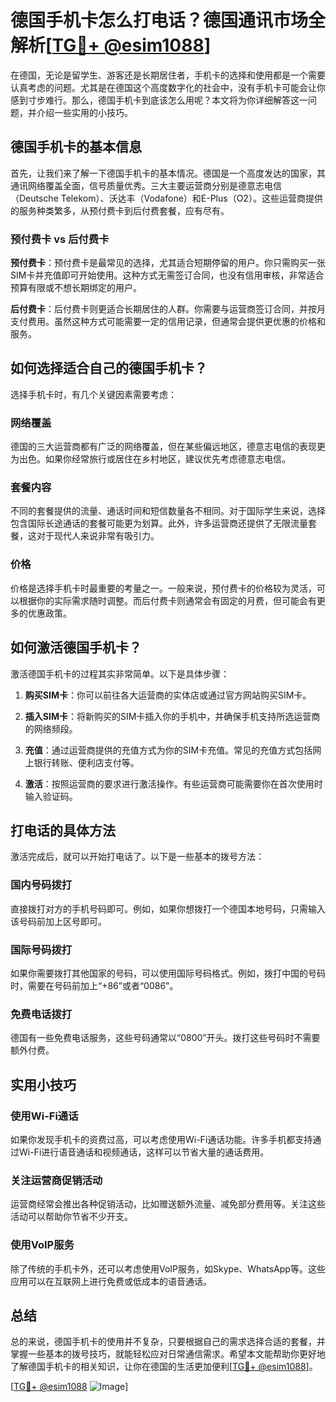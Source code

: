 # 德国手机卡怎么打电话？德国通讯市场全解析[[TG💪+ @esim1088](https://t.me/s/esim1088)]

在德国，无论是留学生、游客还是长期居住者，手机卡的选择和使用都是一个需要认真考虑的问题。尤其是在德国这个高度数字化的社会中，没有手机卡可能会让你感到寸步难行。那么，德国手机卡到底该怎么用呢？本文将为你详细解答这一问题，并介绍一些实用的小技巧。

## 德国手机卡的基本信息

首先，让我们来了解一下德国手机卡的基本情况。德国是一个高度发达的国家，其通讯网络覆盖全面，信号质量优秀。三大主要运营商分别是德意志电信（Deutsche Telekom）、沃达丰（Vodafone）和E-Plus（O2）。这些运营商提供的服务种类繁多，从预付费卡到后付费套餐，应有尽有。

### 预付费卡 vs 后付费卡

**预付费卡**：预付费卡是最常见的选择，尤其适合短期停留的用户。你只需购买一张SIM卡并充值即可开始使用。这种方式无需签订合同，也没有信用审核，非常适合预算有限或不想长期绑定的用户。

**后付费卡**：后付费卡则更适合长期居住的人群。你需要与运营商签订合同，并按月支付费用。虽然这种方式可能需要一定的信用记录，但通常会提供更优惠的价格和服务。

## 如何选择适合自己的德国手机卡？

选择手机卡时，有几个关键因素需要考虑：

### 网络覆盖

德国的三大运营商都有广泛的网络覆盖，但在某些偏远地区，德意志电信的表现更为出色。如果你经常旅行或居住在乡村地区，建议优先考虑德意志电信。

### 套餐内容

不同的套餐提供的流量、通话时间和短信数量各不相同。对于国际学生来说，选择包含国际长途通话的套餐可能更为划算。此外，许多运营商还提供了无限流量套餐，这对于现代人来说非常有吸引力。

### 价格

价格是选择手机卡时最重要的考量之一。一般来说，预付费卡的价格较为灵活，可以根据你的实际需求随时调整。而后付费卡则通常会有固定的月费，但可能会有更多的优惠政策。

## 如何激活德国手机卡？

激活德国手机卡的过程其实非常简单。以下是具体步骤：

1. **购买SIM卡**：你可以前往各大运营商的实体店或通过官方网站购买SIM卡。
   
2. **插入SIM卡**：将新购买的SIM卡插入你的手机中，并确保手机支持所选运营商的网络频段。

3. **充值**：通过运营商提供的充值方式为你的SIM卡充值。常见的充值方式包括网上银行转账、便利店支付等。

4. **激活**：按照运营商的要求进行激活操作。有些运营商可能需要你在首次使用时输入验证码。

## 打电话的具体方法

激活完成后，就可以开始打电话了。以下是一些基本的拨号方法：

### 国内号码拨打

直接拨打对方的手机号码即可。例如，如果你想拨打一个德国本地号码，只需输入该号码前加上区号即可。

### 国际号码拨打

如果你需要拨打其他国家的号码，可以使用国际号码格式。例如，拨打中国的号码时，需要在号码前加上“+86”或者“0086”。

### 免费电话拨打

德国有一些免费电话服务，这些号码通常以“0800”开头。拨打这些号码时不需要额外付费。

## 实用小技巧

### 使用Wi-Fi通话

如果你发现手机卡的资费过高，可以考虑使用Wi-Fi通话功能。许多手机都支持通过Wi-Fi进行语音通话和视频通话，这样可以节省大量的通话费用。

### 关注运营商促销活动

运营商经常会推出各种促销活动，比如赠送额外流量、减免部分费用等。关注这些活动可以帮助你节省不少开支。

### 使用VoIP服务

除了传统的手机卡外，还可以考虑使用VoIP服务，如Skype、WhatsApp等。这些应用可以在互联网上进行免费或低成本的语音通话。

## 总结

总的来说，德国手机卡的使用并不复杂，只要根据自己的需求选择合适的套餐，并掌握一些基本的拨号技巧，就能轻松应对日常通信需求。希望本文能帮助你更好地了解德国手机卡的相关知识，让你在德国的生活更加便利[[TG💪+ @esim1088](https://t.me/s/esim1088)]。

[[TG💪+ @esim1088](https://t.me/s/esim1088) ![Image](https://i.postimg.cc/4NQfJmqS/Snipaste-2025-05-13-00-14-12.png)]